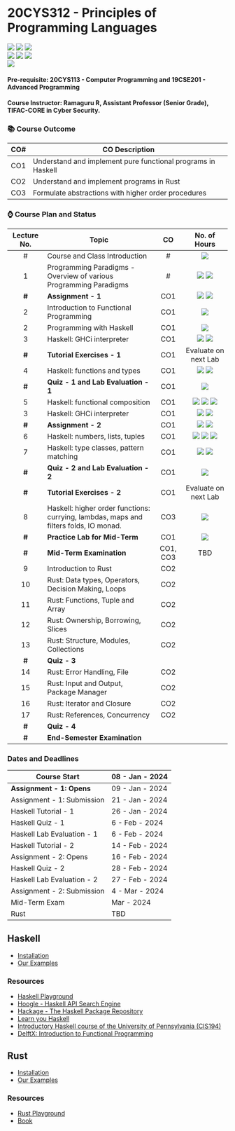 # 20CYS312 - Principles of Programming Languages
![](https://img.shields.io/badge/Batch-21CYS-lightgreen) ![](https://img.shields.io/badge/UG-blue) ![](https://img.shields.io/badge/Subject-PPL-blue) <br/>
![](https://img.shields.io/badge/Lecture-2-orange) ![](https://img.shields.io/badge/Practical-3-orange) ![](https://img.shields.io/badge/Credits-3-orange) <br/> ![](https://img.shields.io/badge/Students-85-gold)

#### Pre-requisite: 20CYS113 - Computer Programming and 19CSE201 - Advanced Programming

#### Course Instructor:  Ramaguru R, Assistant Professor (Senior Grade), TIFAC-CORE in Cyber Security.

### :books: Course Outcome

| CO#  | CO Description |
|------|----------------|
| CO1 | Understand and implement pure functional programs in Haskell |
| CO2 | Understand and implement programs in Rust |
| CO3 | Formulate abstractions with higher order procedures |

### :watch: Course Plan and Status

| Lecture No. | Topic | CO | No. of Hours |
|:-----------:|-------|:---:|:------------:|
| # | Course and Class Introduction  | # | ![](https://img.shields.io/badge/-08th_Jan-orange) |
| 1 | Programming Paradigms - Overview of various Programming Paradigms  | # | ![](https://img.shields.io/badge/-09th_Jan-orange) ![](https://img.shields.io/badge/-22nd_Jan-orange) |
| **#** | **Assignment - 1** | CO1 | ![](https://img.shields.io/badge/Start-09th_Jan-green) ![](https://img.shields.io/badge/Submission-21st_Jan-darkred) |
| 2 | Introduction to Functional Programming | CO1 | ![](https://img.shields.io/badge/-23rd_Jan-gold) |
| 2 | Programming with Haskell | CO1 | ![](https://img.shields.io/badge/-23rd_Jan-orange) |
| 3 | Haskell: GHCi interpreter  | CO1 |  ![](https://img.shields.io/badge/-23rd_Jan-orange)  ![](https://img.shields.io/badge/-24th_Jan-gold) |
| **#** | **Tutorial Exercises - 1** | CO1 | Evaluate on next Lab |
| 4 | Haskell: functions and types  |  CO1 |  ![](https://img.shields.io/badge/-30th_Jan-brown) ![](https://img.shields.io/badge/-5th_Feb-orange) |
| **#** | **Quiz - 1 and Lab Evaluation - 1**| CO1 | ![](https://img.shields.io/badge/-6th_Feb-purple) |
| 5 | Haskell: functional composition  |  CO1 | ![](https://img.shields.io/badge/-7th_Feb-orange) ![](https://img.shields.io/badge/-12th_Feb-orange)  ![](https://img.shields.io/badge/-13th_Feb-gold) |
| 3 | Haskell: GHCi interpreter  | CO1 |  ![](https://img.shields.io/badge/-23rd_Jan-orange)  ![](https://img.shields.io/badge/-24th_Jan-gold) |
| **#** | **Assignment - 2** | CO1 | ![](https://img.shields.io/badge/Start-15th_Feb-green) ![](https://img.shields.io/badge/Submission-5th_Mar-red) |
| 6 | Haskell: numbers, lists, tuples | CO1 | ![](https://img.shields.io/badge/-14th_Feb-orange) ![](https://img.shields.io/badge/-19th_Feb-orange) ![](https://img.shields.io/badge/-20th_Feb-gold)|
| 7 | Haskell: type classes, pattern matching | CO1 | ![](https://img.shields.io/badge/-25th_Feb-orange) ![](https://img.shields.io/badge/-26th_Feb-orange) |
| **#** | **Quiz - 2 and Lab Evaluation - 2** | CO1 | ![](https://img.shields.io/badge/-27th_Feb-purple) | 
| **#** | **Tutorial Exercises - 2** | CO1 | Evaluate on next Lab |
| 8 | Haskell: higher order functions: currying, lambdas, maps and filters folds, IO monad. | CO3 | ![](https://img.shields.io/badge/-4th_Mar-orange) |
| **#** | **Practice Lab for Mid-Term** | CO1 | ![](https://img.shields.io/badge/-5th_Mar-brown) |
| **#** | **Mid-Term Examination** | CO1, CO3 | TBD | 
| 9 | Introduction to Rust  | CO2 | |
| 10 | Rust: Data types, Operators, Decision Making, Loops | CO2 | |
| 11 | Rust: Functions, Tuple and Array | CO2 | |
| 12 | Rust: Ownership, Borrowing, Slices | CO2 | |
| 13 | Rust: Structure, Modules, Collections | CO2 | |
| **#**  | **Quiz - 3** |
| 14 | Rust:  Error Handling, File | CO2 | |
| 15 | Rust: Input and Output, Package Manager | CO2 | |
| 16 | Rust: Iterator and Closure | CO2 | |
| 17 | Rust: References, Concurrency | CO2 | |
| **#**  | **Quiz - 4** |
| **#**  | **End-Semester Examination** |

### Dates and Deadlines

| Course Start | 08 - Jan - 2024 |
|--------------|-----------------|
| **Assignment - 1: Opens** | 09 - Jan - 2024 |
| Assignment - 1: Submission | 21 - Jan - 2024 |
| Haskell Tutorial - 1 | 26 - Jan - 2024 |
| Haskell Quiz - 1 | 6 - Feb - 2024 |
| Haskell Lab Evaluation - 1 | 6 - Feb - 2024 |
| Haskell Tutorial - 2 | 14 - Feb - 2024 |
| Assignment - 2: Opens | 16 - Feb - 2024 |
| Haskell Quiz - 2 | 28 - Feb - 2024 |
| Haskell Lab Evaluation - 2 | 27 - Feb - 2024 |
| Assignment - 2: Submission | 4 - Mar - 2024 |
| Mid-Term Exam | Mar - 2024 |
| Rust |  TBD |

## Haskell
- [Installation](https://www.haskell.org/ghcup/)
- [Our Examples](Assets/Haskell)

### Resources
- [Haskell Playground](https://play.haskell.org/)
- [Hoogle - Haskell API Search Engine](https://hoogle.haskell.org/)
- [Hackage - The Haskell Package Repository](https://hackage.haskell.org/)
- [Learn you Haskell](http://learnyouahaskell.com/chapters)
- [Introductory Haskell course of the University of Pennsylvania (CIS194)](https://www.seas.upenn.edu/~cis1940/spring13/lectures.html)
- [DelftX: Introduction to Functional Programming](https://www.edx.org/learn/computer-programming/delft-university-of-technology-introduction-to-functional-programming)

## Rust
- [Installation](https://www.rust-lang.org/tools/install)
- [Our Examples](Assets/Rust)

### Resources
- [Rust Playground](https://play.rust-lang.org/?version=stable&mode=debug&edition=2021)
- [Book](https://doc.rust-lang.org/book/)
